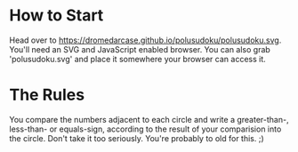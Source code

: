 # How to Start
  Head over to <https://dromedarcase.github.io/polusudoku/polusudoku.svg>. You'll need an SVG and JavaScript enabled browser. You
  can also grab 'polusudoku.svg' and place it somewhere your browser can access it.

# The Rules
  You compare the numbers adjacent to each circle and write a greater-than-, less-than- or equals-sign, according to the result of
  your comparision into the circle. Don't take it too seriously. You're probably to old for this. ;)
